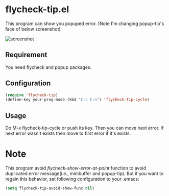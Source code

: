 # flycheck-tip.el

This program can show you popuped error.
(Note I'm changing popup-tip's face of below screenshot)

![screenshot](https://lh3.googleusercontent.com/-xQ9YEUo-ufc/UmSXPW51F5I/AAAAAAAACvw/VmendRlrXlA/s640/Screenshot%2520from%25202013-10-20%252022%253A51%253A32.png)

## Requirement

You need flycheck and popup packages.
<!-- WIP If you can install package from MELPA ...-->

## Configuration

```lisp
(require 'flycheck-tip)
(define-key your-prog-mode (kbd "C-c C-n") 'flycheck-tip-cycle)
```

## Usage

Do M-x flycheck-tip-cycle or push its key.
Then you can move next error.
If next error wasn't exists then move to first error if it's exists.

# Note

This program avoid *flycheck-show-error-at-point* function to avoid
duplicated error message(i.e., minibuffer and popup-tip).
But if you want to regain this behavior, set following configuration
to your .emacs:

```lisp
(setq flycheck-tip-avoid-show-func nil)
```
